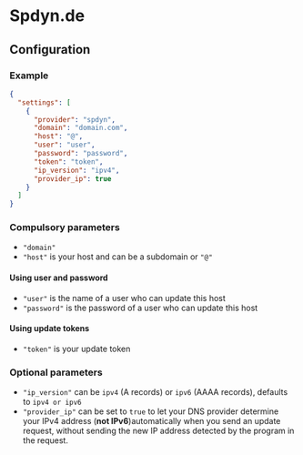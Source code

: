 # Spdyn.de

## Configuration

### Example

```json
{
  "settings": [
    {
      "provider": "spdyn",
      "domain": "domain.com",
      "host": "@",
      "user": "user",
      "password": "password",
      "token": "token",
      "ip_version": "ipv4",
      "provider_ip": true
    }
  ]
}
```

### Compulsory parameters

- `"domain"`
- `"host"` is your host and can be a subdomain or `"@"`

#### Using user and password

- `"user"` is the name of a user who can update this host
- `"password"` is the password of a user who can update this host

#### Using update tokens

- `"token"` is your update token

### Optional parameters

- `"ip_version"` can be `ipv4` (A records) or `ipv6` (AAAA records), defaults to `ipv4 or ipv6`
- `"provider_ip"` can be set to `true` to let your DNS provider determine your IPv4 address (**not IPv6**)automatically when you send an update request, without sending the new IP address detected by the program in the request.
